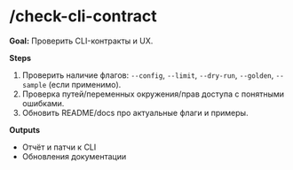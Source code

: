 # /check-cli-contract

**Goal:** Проверить CLI-контракты и UX.

**Steps**

1) Проверить наличие флагов: `--config`, `--limit`, `--dry-run`, `--golden`, `--sample` (если применимо).
2) Проверка путей/переменных окружения/прав доступа с понятными ошибками.
3) Обновить README/docs про актуальные флаги и примеры.

**Outputs**

- Отчёт и патчи к CLI
- Обновления документации
